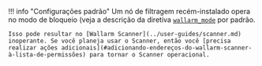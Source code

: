 !!! info "Configurações padrão"
    Um nó de filtragem recém-instalado opera no modo de bloqueio (veja a descrição da diretiva [`wallarm_mode`](configure-parameters-en.md#wallarm_mode) por padrão.
    
    Isso pode resultar no [Wallarm Scanner](../user-guides/scanner.md) inoperante. Se você planeja usar o Scanner, então você [precisa realizar ações adicionais](#adicionando-endereços-do-wallarm-scanner-à-lista-de-permissões) para tornar o Scanner operacional.